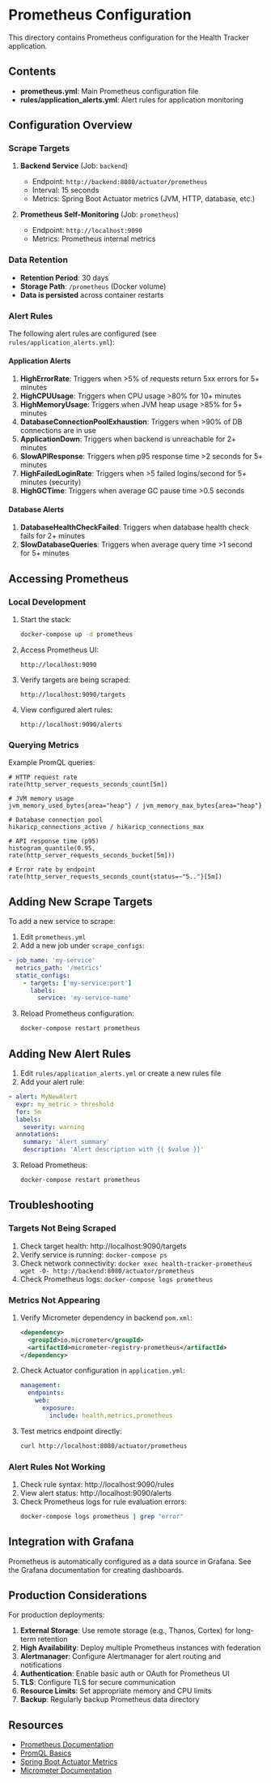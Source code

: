 # Prometheus Configuration

This directory contains Prometheus configuration for the Health Tracker application.

## Contents

- **prometheus.yml**: Main Prometheus configuration file
- **rules/application_alerts.yml**: Alert rules for application monitoring

## Configuration Overview

### Scrape Targets

1. **Backend Service** (Job: `backend`)
   - Endpoint: `http://backend:8080/actuator/prometheus`
   - Interval: 15 seconds
   - Metrics: Spring Boot Actuator metrics (JVM, HTTP, database, etc.)

2. **Prometheus Self-Monitoring** (Job: `prometheus`)
   - Endpoint: `http://localhost:9090`
   - Metrics: Prometheus internal metrics

### Data Retention

- **Retention Period**: 30 days
- **Storage Path**: `/prometheus` (Docker volume)
- **Data is persisted** across container restarts

### Alert Rules

The following alert rules are configured (see `rules/application_alerts.yml`):

#### Application Alerts

1. **HighErrorRate**: Triggers when >5% of requests return 5xx errors for 5+ minutes
2. **HighCPUUsage**: Triggers when CPU usage >80% for 10+ minutes
3. **HighMemoryUsage**: Triggers when JVM heap usage >85% for 5+ minutes
4. **DatabaseConnectionPoolExhaustion**: Triggers when >90% of DB connections are in use
5. **ApplicationDown**: Triggers when backend is unreachable for 2+ minutes
6. **SlowAPIResponse**: Triggers when p95 response time >2 seconds for 5+ minutes
7. **HighFailedLoginRate**: Triggers when >5 failed logins/second for 5+ minutes (security)
8. **HighGCTime**: Triggers when average GC pause time >0.5 seconds

#### Database Alerts

1. **DatabaseHealthCheckFailed**: Triggers when database health check fails for 2+ minutes
2. **SlowDatabaseQueries**: Triggers when average query time >1 second for 5+ minutes

## Accessing Prometheus

### Local Development

1. Start the stack:

   ```bash
   docker-compose up -d prometheus
   ```

2. Access Prometheus UI:

   ```
   http://localhost:9090
   ```

3. Verify targets are being scraped:

   ```
   http://localhost:9090/targets
   ```

4. View configured alert rules:
   ```
   http://localhost:9090/alerts
   ```

### Querying Metrics

Example PromQL queries:

```promql
# HTTP request rate
rate(http_server_requests_seconds_count[5m])

# JVM memory usage
jvm_memory_used_bytes{area="heap"} / jvm_memory_max_bytes{area="heap"}

# Database connection pool
hikaricp_connections_active / hikaricp_connections_max

# API response time (p95)
histogram_quantile(0.95, rate(http_server_requests_seconds_bucket[5m]))

# Error rate by endpoint
rate(http_server_requests_seconds_count{status=~"5.."}[5m])
```

## Adding New Scrape Targets

To add a new service to scrape:

1. Edit `prometheus.yml`
2. Add a new job under `scrape_configs`:

```yaml
- job_name: 'my-service'
  metrics_path: '/metrics'
  static_configs:
    - targets: ['my-service:port']
      labels:
        service: 'my-service-name'
```

3. Reload Prometheus configuration:
   ```bash
   docker-compose restart prometheus
   ```

## Adding New Alert Rules

1. Edit `rules/application_alerts.yml` or create a new rules file
2. Add your alert rule:

```yaml
- alert: MyNewAlert
  expr: my_metric > threshold
  for: 5m
  labels:
    severity: warning
  annotations:
    summary: 'Alert summary'
    description: 'Alert description with {{ $value }}'
```

3. Reload Prometheus:
   ```bash
   docker-compose restart prometheus
   ```

## Troubleshooting

### Targets Not Being Scraped

1. Check target health: http://localhost:9090/targets
2. Verify service is running: `docker-compose ps`
3. Check network connectivity: `docker exec health-tracker-prometheus wget -O- http://backend:8080/actuator/prometheus`
4. Check Prometheus logs: `docker-compose logs prometheus`

### Metrics Not Appearing

1. Verify Micrometer dependency in backend `pom.xml`:

   ```xml
   <dependency>
     <groupId>io.micrometer</groupId>
     <artifactId>micrometer-registry-prometheus</artifactId>
   </dependency>
   ```

2. Check Actuator configuration in `application.yml`:

   ```yaml
   management:
     endpoints:
       web:
         exposure:
           include: health,metrics,prometheus
   ```

3. Test metrics endpoint directly:
   ```bash
   curl http://localhost:8080/actuator/prometheus
   ```

### Alert Rules Not Working

1. Check rule syntax: http://localhost:9090/rules
2. View alert status: http://localhost:9090/alerts
3. Check Prometheus logs for rule evaluation errors:
   ```bash
   docker-compose logs prometheus | grep "error"
   ```

## Integration with Grafana

Prometheus is automatically configured as a data source in Grafana. See the Grafana documentation for creating dashboards.

## Production Considerations

For production deployments:

1. **External Storage**: Use remote storage (e.g., Thanos, Cortex) for long-term retention
2. **High Availability**: Deploy multiple Prometheus instances with federation
3. **Alertmanager**: Configure Alertmanager for alert routing and notifications
4. **Authentication**: Enable basic auth or OAuth for Prometheus UI
5. **TLS**: Configure TLS for secure communication
6. **Resource Limits**: Set appropriate memory and CPU limits
7. **Backup**: Regularly backup Prometheus data directory

## Resources

- [Prometheus Documentation](https://prometheus.io/docs/)
- [PromQL Basics](https://prometheus.io/docs/prometheus/latest/querying/basics/)
- [Spring Boot Actuator Metrics](https://docs.spring.io/spring-boot/docs/current/reference/html/actuator.html#actuator.metrics)
- [Micrometer Documentation](https://micrometer.io/docs)
